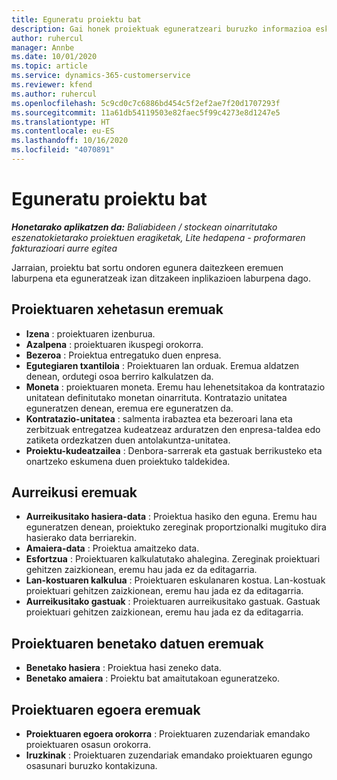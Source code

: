 ```yaml
---
title: Eguneratu proiektu bat
description: Gai honek proiektuak eguneratzeari buruzko informazioa eskaintzen du Project Operations-en.
author: ruhercul
manager: Annbe
ms.date: 10/01/2020
ms.topic: article
ms.service: dynamics-365-customerservice
ms.reviewer: kfend
ms.author: ruhercul
ms.openlocfilehash: 5c9cd0c7c6886bd454c5f2ef2ae7f20d1707293f
ms.sourcegitcommit: 11a61db54119503e82faec5f99c4273e8d1247e5
ms.translationtype: HT
ms.contentlocale: eu-ES
ms.lasthandoff: 10/16/2020
ms.locfileid: "4070891"
---
```

# <a name="update-a-project"></a>Eguneratu proiektu bat

_**Honetarako aplikatzen da:** Baliabideen / stockean oinarritutako eszenatokietarako proiektuen eragiketak, Lite hedapena - proformaren fakturazioari aurre egitea_

Jarraian, proiektu bat sortu ondoren egunera daitezkeen eremuen laburpena eta eguneratzeak izan ditzakeen inplikazioen laburpena dago.

## <a name="project-detail-fields"></a>Proiektuaren xehetasun eremuak

- **Izena** : proiektuaren izenburua.
- **Azalpena** : proiektuaren ikuspegi orokorra.
- **Bezeroa** : Proiektua entregatuko duen enpresa.
- **Egutegiaren txantiloia** : Proiektuaren lan orduak. Eremua aldatzen denean, ordutegi osoa berriro kalkulatzen da.
- **Moneta** : proiektuaren moneta. Eremu hau lehenetsitakoa da kontratazio unitatean definitutako monetan oinarrituta. Kontratazio unitatea eguneratzen denean, eremua ere eguneratzen da.
- **Kontratazio-unitatea** : salmenta irabaztea eta bezeroari lana eta zerbitzuak entregatzea kudeatzeaz arduratzen den enpresa-taldea edo zatiketa ordezkatzen duen antolakuntza-unitatea. 
- **Proiektu-kudeatzailea** : Denbora-sarrerak eta gastuak berrikusteko eta onartzeko eskumena duen proiektuko taldekidea.

## <a name="estimate-fields"></a>Aurreikusi eremuak

- **Aurreikusitako hasiera-data** : Proiektua hasiko den eguna. Eremu hau eguneratzen denean, proiektuko zereginak proportzionalki mugituko dira hasierako data berriarekin.
- **Amaiera-data** : Proiektua amaitzeko data.
- **Esfortzua** : Proiektuaren kalkulatutako ahalegina. Zereginak proiektuari gehitzen zaizkionean, eremu hau jada ez da editagarria.
- **Lan-kostuaren kalkulua** : Proiektuaren eskulanaren kostua. Lan-kostuak proiektuari gehitzen zaizkionean, eremu hau jada ez da editagarria.
- **Aurreikusitako gastuak** : Proiektuaren aurreikusitako gastuak. Gastuak proiektuari gehitzen zaizkionean, eremu hau jada ez da editagarria.

## <a name="project-actual-fields"></a>Proiektuaren benetako datuen eremuak
- **Benetako hasiera** : Proiektua hasi zeneko data.
- **Benetako amaiera** : Proiektu bat amaitutakoan eguneratzeko.

## <a name="project-status-fields"></a>Proiektuaren egoera eremuak

- **Proiektuaren egoera orokorra** : Proiektuaren zuzendariak emandako proiektuaren osasun orokorra.
- **Iruzkinak** : Proiektuaren zuzendariak emandako proiektuaren egungo osasunari buruzko kontakizuna.

